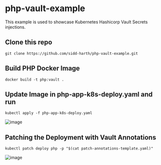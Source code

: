 # php-vault-example
 
This example is used to showcase Kubernetes Hashicorp Vault Secrets injections.

## Clone this repo
` git clone https://github.com/sidd-harth/php-vault-example.git `

## Build PHP Docker Image
` docker build -t php:vault . `

## Update Image in php-app-k8s-deploy.yaml and run
` kubectl apply -f php-app-k8s-deploy.yaml `

![image](https://user-images.githubusercontent.com/28925814/135718083-86ef037e-bac2-4f5a-8a1e-d1b58c538aad.png)


## Patching the Deployment with Vault Annotations
` kubectl patch deploy php -p "$(cat patch-annotations-template.yaml)" `


![image](https://user-images.githubusercontent.com/28925814/135718801-b34d5519-cf33-4b30-a84e-6de5e7610851.png)

